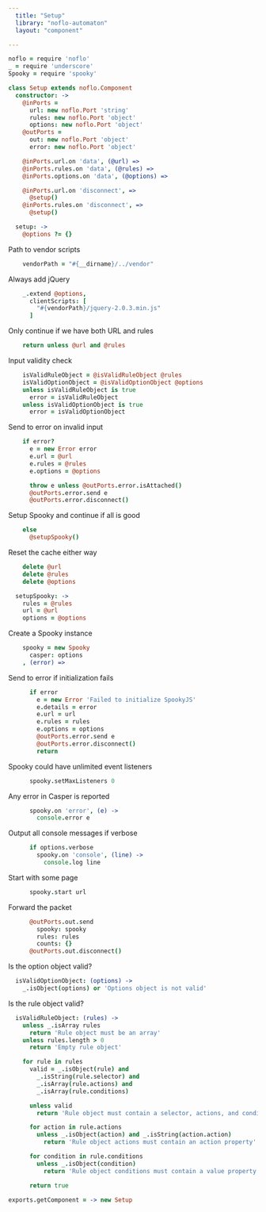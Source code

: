 ```yaml
---
  title: "Setup"
  library: "noflo-automaton"
  layout: "component"

---
```


```coffeescript
noflo = require 'noflo'
_ = require 'underscore'
Spooky = require 'spooky'

class Setup extends noflo.Component
  constructor: ->
    @inPorts =
      url: new noflo.Port 'string'
      rules: new noflo.Port 'object'
      options: new noflo.Port 'object'
    @outPorts =
      out: new noflo.Port 'object'
      error: new noflo.Port 'object'

    @inPorts.url.on 'data', (@url) =>
    @inPorts.rules.on 'data', (@rules) =>
    @inPorts.options.on 'data', (@options) =>

    @inPorts.url.on 'disconnect', =>
      @setup()
    @inPorts.rules.on 'disconnect', =>
      @setup()

  setup: ->
    @options ?= {}

```
Path to vendor scripts

```coffeescript
    vendorPath = "#{__dirname}/../vendor"

```
Always add jQuery

```coffeescript
    _.extend @options,
      clientScripts: [
        "#{vendorPath}/jquery-2.0.3.min.js"
      ]

```
Only continue if we have both URL and rules

```coffeescript
    return unless @url and @rules

```
Input validity check

```coffeescript
    isValidRuleObject = @isValidRuleObject @rules
    isValidOptionObject = @isValidOptionObject @options
    unless isValidRuleObject is true
      error = isValidRuleObject
    unless isValidOptionObject is true
      error = isValidOptionObject

```
Send to error on invalid input

```coffeescript
    if error?
      e = new Error error
      e.url = @url
      e.rules = @rules
      e.options = @options

      throw e unless @outPorts.error.isAttached()
      @outPorts.error.send e
      @outPorts.error.disconnect()

```
Setup Spooky and continue if all is good

```coffeescript
    else
      @setupSpooky()

```
Reset the cache either way

```coffeescript
    delete @url
    delete @rules
    delete @options

  setupSpooky: ->
    rules = @rules
    url = @url
    options = @options

```
Create a Spooky instance

```coffeescript
    spooky = new Spooky
      casper: options
    , (error) =>
```
Send to error if initialization fails

```coffeescript
      if error
        e = new Error 'Failed to initialize SpookyJS'
        e.details = error
        e.url = url
        e.rules = rules
        e.options = options
        @outPorts.error.send e
        @outPorts.error.disconnect()
        return

```
Spooky could have unlimited event listeners

```coffeescript
      spooky.setMaxListeners 0

```
Any error in Casper is reported

```coffeescript
      spooky.on 'error', (e) ->
        console.error e

```
Output all console messages if verbose

```coffeescript
      if options.verbose
        spooky.on 'console', (line) ->
          console.log line

```
Start with some page

```coffeescript
      spooky.start url

```
Forward the packet

```coffeescript
      @outPorts.out.send
        spooky: spooky
        rules: rules
        counts: {}
      @outPorts.out.disconnect()

```
Is the option object valid?

```coffeescript
  isValidOptionObject: (options) ->
    _.isObject(options) or 'Options object is not valid'

```
Is the rule object valid?

```coffeescript
  isValidRuleObject: (rules) ->
    unless _.isArray rules
      return 'Rule object must be an array'
    unless rules.length > 0
      return 'Empty rule object'

    for rule in rules
      valid = _.isObject(rule) and
        _.isString(rule.selector) and
        _.isArray(rule.actions) and
        _.isArray(rule.conditions)

      unless valid
        return 'Rule object must contain a selector, actions, and conditions'

      for action in rule.actions
        unless _.isObject(action) and _.isString(action.action)
          return 'Rule object actions must contain an action property'

      for condition in rule.conditions
        unless _.isObject(condition)
          return 'Rule object conditions must contain a value property'

      return true

exports.getComponent = -> new Setup

```